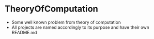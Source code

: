 # TheoryOfComputation

- Some well known problem from theory of computation
- All projects are named accordingly to its purpose and have their own README.md

